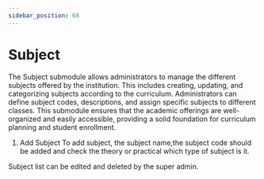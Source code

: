 ```yaml
---
sidebar_position: 68
---
```

 
# Subject
The Subject submodule allows administrators to manage the different subjects offered by the institution. This includes creating, updating, and categorizing subjects according to the curriculum. Administrators can define subject codes, descriptions, and assign specific subjects to different classes. This submodule ensures that the academic offerings are well-organized and easily accessible, providing a solid foundation for curriculum planning and student enrollment.
1. Add Subject
To add subject, the subject name,the subject code should be added and check the theory or practical which type of subject is it.

Subject list can be edited and deleted by the super admin.